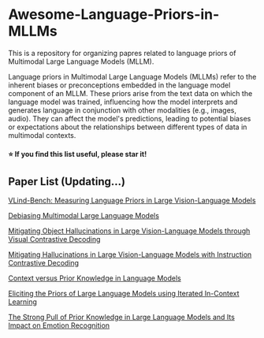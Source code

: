 # Awesome-Language-Priors-in-MLLMs

This is a repository for organizing papres related to language priors of Multimodal Large Language Models (MLLM).

Language priors in Multimodal Large Language Models (MLLMs) refer to the inherent biases or preconceptions embedded in the language model component of an MLLM. These priors arise from the text data on which the language model was trained, influencing how the model interprets and generates language in conjunction with other modalities (e.g., images, audio). They can affect the model's predictions, leading to potential biases or expectations about the relationships between different types of data in multimodal contexts.

#### :star: If you find this list useful, please star it!

## Paper List (Updating...)

[VLind-Bench: Measuring Language Priors in Large Vision-Language Models](https://arxiv.org/abs/2406.08702)

[Debiasing Multimodal Large Language Models](https://arxiv.org/abs/2403.05262)

[Mitigating Object Hallucinations in Large Vision-Language Models through Visual Contrastive Decoding](https://arxiv.org/abs/2311.16922)

[Mitigating Hallucinations in Large Vision-Language Models with Instruction Contrastive Decoding](https://arxiv.org/abs/2403.18715)

[Context versus Prior Knowledge in Language Models](https://arxiv.org/abs/2404.04633)

[Eliciting the Priors of Large Language Models using Iterated In-Context Learning](https://arxiv.org/abs/2406.01860)

[The Strong Pull of Prior Knowledge in Large Language Models and Its Impact on Emotion Recognition](https://arxiv.org/abs/2403.17125)